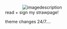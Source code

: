   ⠀   ⠀     ⠀   ⠀   ![imagedescription](https://biscuit.crd.co/assets/images/gallery42/2a371bac.gif?v=ca0f6e9d)  
  read + sign my strawpage!

  theme changes 24/7....
  
  
